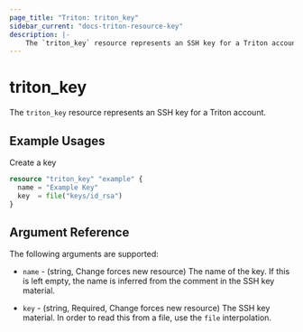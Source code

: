 ```yaml
---
page_title: "Triton: triton_key"
sidebar_current: "docs-triton-resource-key"
description: |-
    The `triton_key` resource represents an SSH key for a Triton account.
---
```


# triton\_key

The `triton_key` resource represents an SSH key for a Triton account.

## Example Usages

Create a key

```terraform
resource "triton_key" "example" {
  name = "Example Key"
  key  = file("keys/id_rsa")
}
```

## Argument Reference

The following arguments are supported:

* `name` - (string, Change forces new resource) The name of the key. If this is left empty, the name is inferred from the comment in the SSH key material.

* `key` - (string, Required, Change forces new resource) The SSH key material. In order to read this from a file, use the `file` interpolation.
